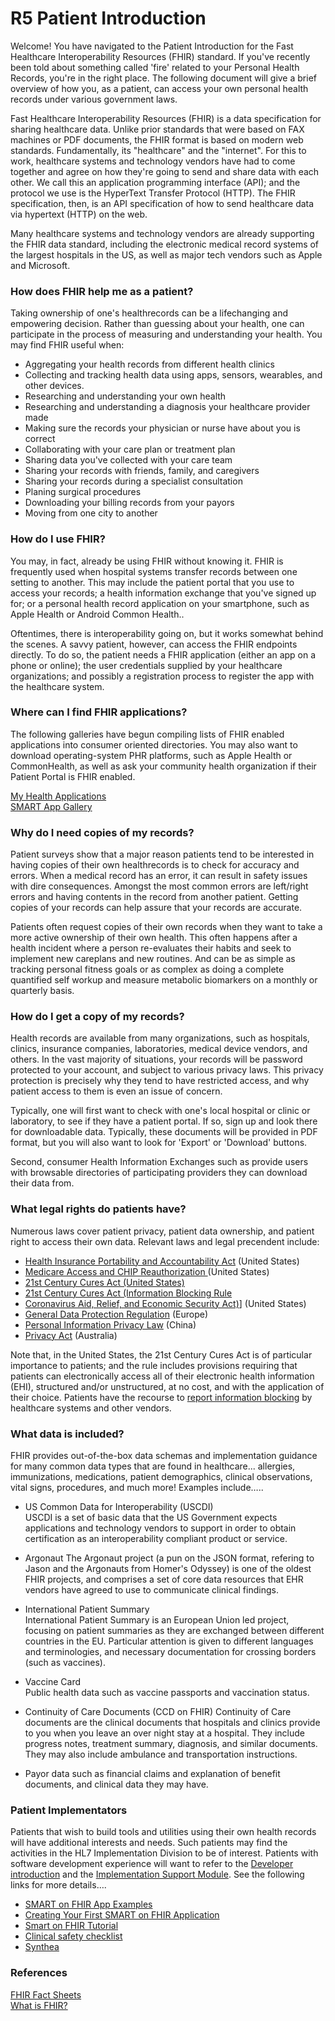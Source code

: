 # R5 Patient Introduction

Welcome!  You have navigated to the Patient Introduction for the Fast Healthcare Interoperability Resources (FHIR) standard.  If you've recently been told about something called 'fire' related to your Personal Health Records, you're in the right place.  The following document will give a brief overview of how you, as a patient, can access your own personal health records under various government laws.  

Fast Healthcare Interoperability Resources (FHIR) is a data specification for sharing healthcare data.  Unlike prior standards that were based on FAX machines or PDF documents, the FHIR format is based on modern web standards.  Fundamentally, its "healthcare" and the "internet".  For this to work, healthcare systems and technology vendors have had to come together and agree on how they're going to send and share data with each other.  We call this an application programming interface (API); and the protocol we use is the HyperText Transfer Protocol (HTTP).  The FHIR specification, then, is an API specification of how to send healthcare data via hypertext (HTTP) on the web.

Many healthcare systems and technology vendors are already supporting the FHIR data standard, including the electronic medical record systems of the largest hospitals in the US, as well as major tech vendors such as Apple and Microsoft.

### How does FHIR help me as a patient?
Taking ownership of one's healthrecords can be a lifechanging and empowering decision.  Rather than guessing about your health, one can participate in the process of measuring and understanding your health.  You may find FHIR useful when:

- Aggregating your health records from different health clinics 
- Collecting and tracking health data using apps, sensors, wearables, and other devices.
- Researching and understanding your own health 
- Researching and understanding a diagnosis your healthcare provider made
- Making sure the records your physician or nurse have about you is correct
- Collaborating with your care plan or treatment plan
- Sharing data you've collected with your care team
- Sharing your records with friends, family, and caregivers
- Sharing your records during a specialist consultation
- Planing surgical procedures 
- Downloading your billing records from your payors
- Moving from one city to another

### How do I use FHIR?  

You may, in fact, already be using FHIR without knowing it.  FHIR is frequently used when hospital systems transfer records between one setting to another.  This may include the patient portal that you use to access your records; a health information exchange that you've signed up for; or a personal health record application on your smartphone, such as Apple Health or Android Common Health..  

Oftentimes, there is interoperability going on, but it works somewhat behind the scenes.  A savvy patient, however, can access the FHIR endpoints directly.  To do so, the patient needs a FHIR application (either an app on a phone or online); the user credentials supplied by your healthcare organizations; and possibly a registration process to register the app with the healthcare system.  

 
### Where can I find FHIR applications?
The following galleries have begun compiling lists of FHIR enabled applications into consumer oriented directories.  You may also want to download operating-system PHR platforms, such as Apple Health or CommonHealth, as well as ask your community health organization if their Patient Portal is FHIR enabled.

[My Health Applications](https://myhealthapplication.com/health-apps/gallery)  
[SMART App Gallery](https://apps.smarthealthit.org/apps/featured)  


### Why do I need copies of my records?  

Patient surveys show that a major reason patients tend to be interested in having copies of their own healthrecords is to check for accuracy and errors.  When a medical record has an error, it can result in safety issues with dire consequences.  Amongst the most common errors are left/right errors and having contents in the record from another patient.  Getting copies of your records can help assure that your records are accurate.

Patients often request copies of their own records when they want to take a more active ownership of their own health.  This often happens after a health incident where a person re-evaluates their habits and seek to implement new careplans and new routines. And can be as simple as tracking personal fitness goals or as complex as doing a complete quantified self workup and measure metabolic biomarkers on a monthly or quarterly basis.  

### How do I get a copy of my records?
Health records are available from many organizations, such as hospitals, clinics, insurance companies, laboratories, medical device vendors, and others.  In the vast majority of situations, your records will be password protected to your account, and subject to various privacy laws.  This privacy protection is precisely why they tend to have restricted access, and why patient access to them is even an issue of concern.  

Typically, one will first want to check with one's local hospital or clinic or laboratory, to see if they have a patient portal.  If so, sign up and look there for downloadable data.  Typically, these documents will be provided in PDF format, but you will also want to look for 'Export' or 'Download' buttons.  

Second, consumer Health Information Exchanges such as provide users with browsable directories of participating providers they can download their data from.  


### What legal rights do patients have?

Numerous laws cover patient privacy, patient data ownership, and patient right to access their own data.  Relevant laws and legal precendent include:  

- [Health Insurance Portability and Accountability Act](https://www.hipaaguide.net/hipaa-updates/) (United States)
- [Medicare Access and CHIP Reauthorization ](https://www.cms.gov/Medicare/Quality-Initiatives-Patient-Assessment-Instruments/Value-Based-Programs/MACRA-MIPS-and-APMs/MACRA-MIPS-and-APMs) (United States) 
- [21st Century Cures Act (United States)](https://www.healthit.gov/curesrule/)  
- [21st Century Cures Act (Information Blocking Rule](https://www.healthit.gov/topic/information-blocking) 
- [Coronavirus Aid, Relief, and Economic Security Act)](https://www.congress.gov/bill/116th-congress/house-bill/748)] (United States)
- [General Data Protection Regulation](https://en.wikipedia.org/wiki/General_Data_Protection_Regulation) (Europe)
- [Personal Information Privacy Law](https://www2.deloitte.com/cn/en/pages/risk/articles/personal-information-protection-law.html) (China)
- [Privacy Act](https://www.oaic.gov.au/privacy/the-privacy-act) (Australia)

Note that, in the United States, the 21st Century Cures Act is of particular importance to patients; and the rule includes provisions requiring that patients can electronically access all of their electronic health information (EHI), structured and/or unstructured, at no cost, and with the application of their choice.  Patients have the recourse to [report information blocking](https://inquiry.healthit.gov/support/plugins/servlet/desk/portal/6) by healthcare systems and other vendors.


### What data is included?

FHIR provides out-of-the-box data schemas and implementation guidance for many common data types that are found in healthcare... allergies, immunizations, medications, patient demographics, clinical observations, vital signs, procedures, and much more!  Examples include…..

- US Common Data for Interoperability (USCDI)  
USCDI is a set of basic data that the US Government expects applications and technology vendors to support in order to obtain certification as an interoperability compliant product or service.  


- Argonaut
The Argonaut project (a pun on the JSON format, refering to Jason and the Argonauts from Homer's Odyssey) is one of the oldest FHIR projects, and comprises a set of core data resources that EHR vendors have agreed to use to communicate clinical findings.  

- International Patient Summary  
International Patient Summary is an European Union led project, focusing on patient summaries as they are exchanged between different countries in the EU.  Particular attention is given to different languages and terminologies, and necessary documentation for crossing borders (such as vaccines).

- Vaccine Card  
Public health data such as vaccine passports and vaccination status.

- Continuity of Care Documents (CCD on FHIR)
Continuity of Care documents are the clinical documents that hospitals and clinics provide to you when you leave an over night stay at a hospital.  They include progress notes, treatment summary, diagnosis, and similar documents.  They may also include ambulance and transportation instructions.

- Payor data such as financial claims and explanation of benefit documents, and clinical data they may have.  


### Patient Implementators 
Patients that wish to build tools and utilities using their own health records will have additional interests and needs. Such patients may find the activities in the HL7 Implementation Division to be of interest.  Patients with software development experience will want to refer to the [Developer introduction](http://hl7.org/fhir/overview-dev.html) and the [Implementation Support Module](https://hl7.org/FHIR/implsupport-module.html).  See the following links for more details….

- [SMART on FHIR App Examples](https://github.com/smart-on-fhir/smart-examples)  
- [Creating Your First SMART on FHIR Application](https://techcommunity.microsoft.com/t5/healthcare-and-life-sciences/creating-your-first-smart-on-fhir-application/ba-p/2802999)  
- [Smart on FHIR Tutorial](https://github.com/cerner/smart-on-fhir-tutorial)  
- [Clinical safety checklist](https://www.hl7.org/fhir/safety.html)   
- [Synthea](https://synthetichealth.github.io/synthea/) 


### References    

[FHIR Fact Sheets](https://www.healthit.gov/topic/standards-technology/standards/fhir-fact-sheets)  
[What is FHIR?](https://www.healthit.gov/sites/default/files/2019-08/ONCFHIRFSWhatIsFHIR.pdf)  
 

 
 
 
 

 
